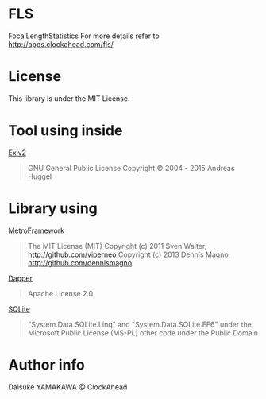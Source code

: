# FLS
FocalLengthStatistics
For more details refer to  http://apps.clockahead.com/fls/

# License
This library is under the MIT License.

# Tool using inside
[Exiv2](http://www.exiv2.org/)
> GNU General Public License
> Copyright © 2004 - 2015 Andreas Huggel

# Library using
[MetroFramework](https://github.com/dennismagno/metroframework-modern-ui)
> The MIT License (MIT)
> Copyright (c) 2011 Sven Walter, http://github.com/viperneo
> Copyright (c) 2013 Dennis Magno, http://github.com/dennismagno

[Dapper](https://github.com/StackExchange/dapper-dot-net)
> Apache License 2.0

[SQLite](https://system.data.sqlite.org/index.html/doc/trunk/www/index.wiki)
> "System.Data.SQLite.Linq" and "System.Data.SQLite.EF6"
>   under the Microsoft Public License (MS-PL)
> other code
>  under the Public Domain

# Author info
Daisuke YAMAKAWA @ ClockAhead
